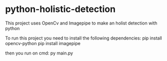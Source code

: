 # python-holistic-detection
This project uses OpenCv and Imagepipe to make an holist detection with python

To run this project you need to install the following dependencies:
    pip install opencv-python
    pip install imagepipe

then you run on cmd: py main.py
